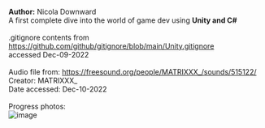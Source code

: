 <b>Author:</b> Nicola Downward<br>
A first complete dive into the world of game dev using <b>Unity and C#
</b>
<br>
<br>
.gitignore contents from https://github.com/github/gitignore/blob/main/Unity.gitignore<br>
accessed Dec-09-2022<br>
<br>
Audio file from: https://freesound.org/people/MATRIXXX_/sounds/515122/ <br>
Creator: MATRIXXX_<br>
Date accessed: Dec-10-2022<br>
<br>
Progress photos:<br>
![image](https://user-images.githubusercontent.com/88724148/206745287-cf29da89-8d86-481c-8fe8-4bb8ccce2489.png)
